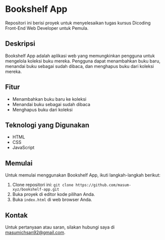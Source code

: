 # Bookshelf App

Repositori ini berisi proyek untuk menyelesaikan tugas kursus Dicoding Front-End Web Developer untuk Pemula.

## Deskripsi

Bookshelf App adalah aplikasi web yang memungkinkan pengguna untuk mengelola koleksi buku mereka. Pengguna dapat menambahkan buku baru, menandai buku sebagai sudah dibaca, dan menghapus buku dari koleksi mereka.

## Fitur

- Menambahkan buku baru ke koleksi
- Menandai buku sebagai sudah dibaca
- Menghapus buku dari koleksi

## Teknologi yang Digunakan

- HTML
- CSS
- JavaScript

## Memulai

Untuk memulai menggunakan Bookshelf App, ikuti langkah-langkah berikut:

1. Clone repositori ini: `git clone https://github.com/masum-xyz/bookshelf-app.git`
2. Buka proyek di editor kode pilihan Anda.
3. Buka `index.html` di web browser Anda.

## Kontak

Untuk pertanyaan atau saran, silakan hubungi saya di [masumichsan92@gmail.com](mailto:masumichsan92@gmail.com).
